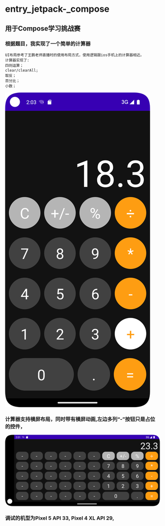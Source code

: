# entry_jetpack-_compose

## 用于Compose学习挑战赛

### 根据题目，我实现了一个简单的计算器

    UI布局参考了王鹏老师直播时的使用布局方式，使用逻辑跟ios手机上的计算器相近。
    计算器实现了:
    四则运算；
    clear/clearAll; 
    取反；
    百分比；
    小数；

![](screenshot/Screenshot_20220827_220344.png)

### 计算器支持横屏布局，同时带有横屏动画,左边多列“-”按钮只是占位的控件，

![](screenshot/Screenshot_20220827_220121.png)

### 调试的机型为Pixel 5 API 33, Pixel 4 XL API 29,

